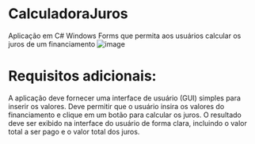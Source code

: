 # CalculadoraJuros
Aplicação em C# Windows Forms que permita aos usuários calcular os juros de um financiamento
![image](https://github.com/luskafonseca/CalculadoraJuros/assets/99623815/c2cc7a38-7146-4dd9-8345-ab2f2017f42b)


# Requisitos adicionais:
A aplicação deve fornecer uma interface de usuário (GUI) simples para inserir os valores.
Deve permitir que o usuário insira os valores do financiamento e clique em um botão para calcular os juros.
O resultado deve ser exibido na interface do usuário de forma clara, incluindo o valor total a ser pago e o valor total dos juros.
